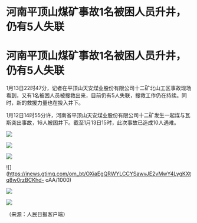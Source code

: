 # 河南平顶山煤矿事故1名被困人员升井，仍有5人失联

# 河南平顶山煤矿事故1名被困人员升井，仍有5人失联

1月13日22时47分，记者在平顶山天安煤业股份有限公司十二矿北山工区事故现场看到，又有1名被困人员被搜救出来，目前仍有5人失联，搜救工作仍在持续。同时，新的救援力量也在投入井下。

1月12日14时55分许，河南省平顶山天安煤业股份有限公司十二矿发生一起煤与瓦斯突出事故，16人被困井下。截至1月13日15时，此次事故已造成10人遇难。

![](https://inews.gtimg.com/om_bt/O5LTaVnNh43mqBGHBjJ0ofDU6Z0mUtAXz4mK4G0ClSlUcAA/1000)

![](https://inews.gtimg.com/om_bt/OIppUIsVXkTDFftSP8iBLhK60PXbrhvkRd7vjsxqiQM0wAA/1000)

![](https://inews.gtimg.com/om_bt/OjnzMZhUQ2OHvzSCiedpDDy2BZ7ZFoUUW4wWePnBclRQ0AA/1000)

![](https://inews.gtimg.com/om_bt/OXiaEgQRWYLCCYSawvJE2vMwY4LygKXtq8w0rzBCKhd-
oAA/1000)

![](https://inews.gtimg.com/om_bt/Ote3nkqXHzQuxCd5Nuu0NMZabpkxRg4CiA9U3L80Xio98AA/1000)

![](https://inews.gtimg.com/om_bt/OOoFuyuuOgj1nq2fphSDkLSJJ8igdejDwXQDjvJgnXZHYAA/1000)

（来源：人民日报客户端）

